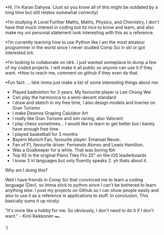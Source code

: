 •Hi, I’m Karan Dahyea. (Just so you know all of this might be outdated by a long time but still relates somewhat correctly)

•I’m studying A Level Further Maths, Maths, Physics, and Chemistry, I don't have that much interest in coding but its nice to know and learn, and also make my uni personal statement look interesting with this as a reference.

•I’m currently learning how to use Python like I am the most amateur programmer in the world since I never studied Comp Sci in skl or got interested init.

•I’m looking to collaborate on idrk. I just wanted someplace to dump a few of my coded projects. I will make it all public so anyone can use it if they want.
•How to reach me, comment on github if they even do that.

•Fun fact: ... Idrk imma just make a list of some interesting things about me:
- Played badminton for 3 years. My favourite player is Lee Chong Wei
- Can play the harmonica to a semi-decent standard
- I draw and sketch in my free time, I also design models and liveries on Gran Turismo
- I make Desmos Graping Calulator Art
- I really like Gran Turismo and sim racing, also Valorant
- I play chess sometimes... I would like to learn to get better but i barely have enough free time
- I played basketball for 3 months
- Bayern Munich Fan, favourite player: Emanuel Neuer.
- Fan of F1, favourite driver: Fernando Alonso and Lewis Hamilton.
- Was a Goalkeeper for a while. That was boring tbh
- Top 92 in the original Piano Tiles Pro 25" on the iOS leaderboards
- I know 3 irl languages but only fluently speaks 2.
yh thats about it.

Why am I doing this?

Well I have friends in Comp Sci that convinced me to learn a coding language (Dev), so Imma stick to python since I can't be bothered to learn anything else.
I post my projects on Github so I can show people easily and also to use it as a reference in applications to stuff.
In conclusion, This basically sums it up nicely:

"It's more like a hobby for me. So obviously, I don't need to do it if I don't want." - Kimi Raikkonen 🏎️

:)
